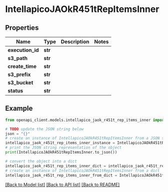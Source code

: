 # IntellapicoJAOkR451tRepItemsInner


## Properties

Name | Type | Description | Notes
------------ | ------------- | ------------- | -------------
**execution_id** | **str** |  | 
**s3_path** | **str** |  | 
**create_time** | **str** |  | 
**s3_prefix** | **str** |  | 
**s3_bucket** | **str** |  | 
**status** | **str** |  | 

## Example

```python
from openapi_client.models.intellapico_jaok_r451t_rep_items_inner import IntellapicoJAOkR451tRepItemsInner

# TODO update the JSON string below
json = "{}"
# create an instance of IntellapicoJAOkR451tRepItemsInner from a JSON string
intellapico_jaok_r451t_rep_items_inner_instance = IntellapicoJAOkR451tRepItemsInner.from_json(json)
# print the JSON string representation of the object
print(IntellapicoJAOkR451tRepItemsInner.to_json())

# convert the object into a dict
intellapico_jaok_r451t_rep_items_inner_dict = intellapico_jaok_r451t_rep_items_inner_instance.to_dict()
# create an instance of IntellapicoJAOkR451tRepItemsInner from a dict
intellapico_jaok_r451t_rep_items_inner_from_dict = IntellapicoJAOkR451tRepItemsInner.from_dict(intellapico_jaok_r451t_rep_items_inner_dict)
```
[[Back to Model list]](../README.md#documentation-for-models) [[Back to API list]](../README.md#documentation-for-api-endpoints) [[Back to README]](../README.md)


